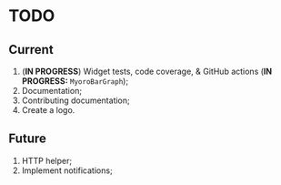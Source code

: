 # TODO

## Current

1. (**IN PROGRESS**) Widget tests, code coverage, & GitHub actions (**IN PROGRESS:** `MyoroBarGraph`);
1. Documentation;
1. Contributing documentation;
1. Create a logo.

## Future

1. HTTP helper;
1. Implement notifications;

